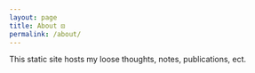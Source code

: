 ```yaml
---
layout: page
title: About ⚄
permalink: /about/
---
```


This static site hosts my loose thoughts, notes, publications, ect.
